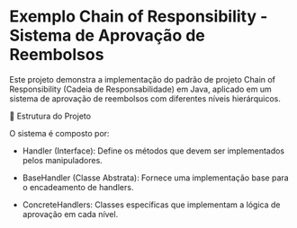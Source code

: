 # Exemplo Chain of Responsibility - Sistema de Aprovação de Reembolsos

Este projeto demonstra a implementação do padrão de projeto Chain of Responsibility (Cadeia de Responsabilidade) em Java, aplicado em um sistema de aprovação de reembolsos com diferentes níveis hierárquicos.

📌 Estrutura do Projeto

O sistema é composto por:

   + Handler (Interface): Define os métodos que devem ser implementados pelos manipuladores.

   + BaseHandler (Classe Abstrata): Fornece uma implementação base para o encadeamento de handlers.

   + ConcreteHandlers: Classes específicas que implementam a lógica de aprovação em cada nível.
